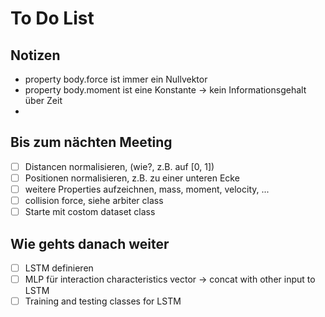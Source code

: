 # To Do List

## Notizen
- property body.force ist immer ein Nullvektor
- property body.moment ist eine Konstante -> kein Informationsgehalt über Zeit
- 

## Bis zum nächten Meeting
- [ ] Distancen normalisieren, (wie?, z.B. auf [0, 1])
- [ ] Positionen normalisieren, z.B. zu einer unteren Ecke
- [ ] weitere Properties aufzeichnen, mass, moment, velocity, ...
- [ ] collision force, siehe arbiter class
- [ ] Starte mit costom dataset class 

## Wie gehts danach weiter
- [ ] LSTM definieren
- [ ] MLP für interaction characteristics vector -> concat with other input to LSTM
- [ ] Training and testing classes for LSTM